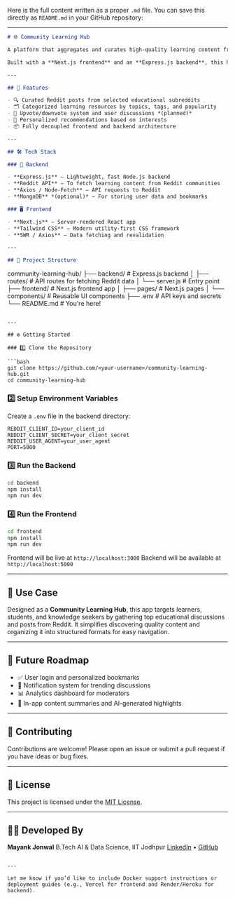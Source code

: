 Here is the full content written as a proper `.md` file. You can save this directly as `README.md` in your GitHub repository:

---

```markdown
# 🌐 Community Learning Hub

A platform that aggregates and curates high-quality learning content from Reddit using the **Reddit API**, providing a centralized space for learners to discover, discuss, and share knowledge.

Built with a **Next.js frontend** and an **Express.js backend**, this hub empowers communities to grow through collaborative learning.

---

## 🚀 Features

- 🔍 Curated Reddit posts from selected educational subreddits  
- 🗂️ Categorized learning resources by topics, tags, and popularity  
- 💬 Upvote/downvote system and user discussions *(planned)*  
- 🧠 Personalized recommendations based on interests  
- 📦 Fully decoupled frontend and backend architecture  

---

## 🛠️ Tech Stack

### 🔧 Backend

- **Express.js** – Lightweight, fast Node.js backend  
- **Reddit API** – To fetch learning content from Reddit communities  
- **Axios / Node-Fetch** – API requests to Reddit  
- **MongoDB** *(optional)* – For storing user data and bookmarks  

### 🖥️ Frontend

- **Next.js** – Server-rendered React app  
- **Tailwind CSS** – Modern utility-first CSS framework  
- **SWR / Axios** – Data fetching and revalidation  

---

## 📁 Project Structure

```

community-learning-hub/
├── backend/                # Express.js backend
│   ├── routes/             # API routes for fetching Reddit data
│   └── server.js           # Entry point
├── frontend/               # Next.js frontend app
│   ├── pages/              # Next.js pages
│   └── components/         # Reusable UI components
├── .env                    # API keys and secrets
└── README.md               # You're here!

````

---

## ⚙️ Getting Started

### 1️⃣ Clone the Repository

```bash
git clone https://github.com/<your-username>/community-learning-hub.git
cd community-learning-hub
````

### 2️⃣ Setup Environment Variables

Create a `.env` file in the backend directory:

```env
REDDIT_CLIENT_ID=your_client_id
REDDIT_CLIENT_SECRET=your_client_secret
REDDIT_USER_AGENT=your_user_agent
PORT=5000
```

### 3️⃣ Run the Backend

```bash
cd backend
npm install
npm run dev
```

### 4️⃣ Run the Frontend

```bash
cd frontend
npm install
npm run dev
```

Frontend will be live at `http://localhost:3000`
Backend will be available at `http://localhost:5000`

---

## 🧠 Use Case

Designed as a **Community Learning Hub**, this app targets learners, students, and knowledge seekers by gathering top educational discussions and posts from Reddit. It simplifies discovering quality content and organizing it into structured formats for easy navigation.

---

## 📌 Future Roadmap

* ✅ User login and personalized bookmarks
* 🔔 Notification system for trending discussions
* 📊 Analytics dashboard for moderators
* 📝 In-app content summaries and AI-generated highlights

---

## 🤝 Contributing

Contributions are welcome! Please open an issue or submit a pull request if you have ideas or bug fixes.

---

## 📄 License

This project is licensed under the [MIT License](LICENSE).

---

## 👨‍💻 Developed By

**Mayank Jonwal**
B.Tech AI & Data Science, IIT Jodhpur
[LinkedIn](https://www.linkedin.com/in/mayankjonwal) • [GitHub](https://github.com/<your-username>)

```

---

Let me know if you’d like to include Docker support instructions or deployment guides (e.g., Vercel for frontend and Render/Heroku for backend).
```
